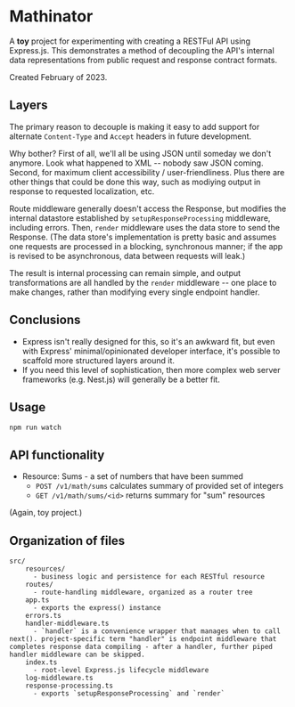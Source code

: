 # Mathinator

A **toy** project for experimenting with creating a RESTFul API using Express.js. This demonstrates a method of decoupling the API's internal data representations from public request and response contract formats.

Created February of 2023.

## Layers

The primary reason to decouple is making it easy to add support for alternate `Content-Type` and `Accept` headers in future development.

Why bother? First of all, we'll all be using JSON until someday we don't anymore. Look what happened to XML -- nobody saw JSON coming. Second, for maximum client accessibility / user-friendliness. Plus there are other things that could be done this way, such as modiying output in response to requested localization, etc.

Route middleware generally doesn't access the Response, but modifies the internal datastore established by `setupResponseProcessing` middleware, including errors. Then, `render` middleware uses the data store to send the Response. (The data store's implementation is pretty basic and assumes one requests are processed in a blocking, synchronous manner; if the app is revised to be asynchronous, data between requests will leak.)

The result is internal processing can remain simple, and output transformations are all handled by the `render` middleware -- one place to make changes, rather than modifying every single endpoint handler.

## Conclusions

- Express isn't really designed for this, so it's an awkward fit, but even with Express' minimal/opinionated developer interface, it's possible to scaffold more structured layers around it.
- If you need this level of sophistication, then more complex web server frameworks (e.g. Nest.js) will generally be a better fit.

## Usage

```shell
npm run watch
```

## API functionality

* Resource: Sums - a set of numbers that have been summed
    * `POST /v1/math/sums` calculates summary of provided set of integers
    * `GET /v1/math/sums/<id>` returns summary for "sum" resources

(Again, toy project.)

## Organization of files

```
src/
    resources/
      - business logic and persistence for each RESTful resource
    routes/
      - route-handling middleware, organized as a router tree
    app.ts
      - exports the express() instance
    errors.ts
    handler-middleware.ts
      - `handler` is a convenience wrapper that manages when to call next(). project-specific term "handler" is endpoint middleware that completes response data compiling - after a handler, further piped handler middleware can be skipped.
    index.ts
      - root-level Express.js lifecycle middleware
    log-middleware.ts
    response-processing.ts
      - exports `setupResponseProcessing` and `render`
```
